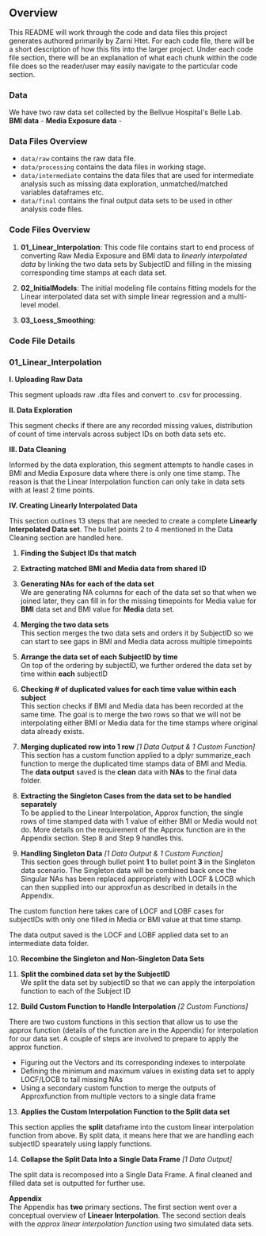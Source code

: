 ## Overview

This README will work through the code and data files this project generates authored primarily by Zarni Htet. For each code file, there will be a short description of how this fits into the larger project. Under each code file section, there will be an explanation of what each chunk within the code file does so the reader/user may easily navigate to the particular code section. 

### Data

We have two raw data set collected by the Bellvue Hospital's Belle Lab. <br />
**BMI data** - 
**Media Exposure data** -


### Data Files Overview

- `data/raw` contains the raw data file.
- `data/processing` contains the data files in working stage.
- `data/intermediate` contains the data files that are used for intermediate analysis such as missing data exploration, unmatched/matched variables dataframes etc.
- `data/final` contains the final output data sets to be used in other analysis code files.

### Code Files Overview
1. **01_Linear_Interpolation**: This code file contains start to end process of converting Raw Media Exposure and BMI data to *linearly interpolated data* by linking the two data sets by SubjectID and filling in the missing corresponding time stamps at each data set.

2. **02_InitialModels**: The initial modeling file contains fitting models for the Linear interpolated data set with simple linear regression and a multi-level model.

3. **03_Loess_Smoothing**: <FILL IN LATER once you re-run the file>
  
### Code File Details

### 01_Linear_Interpolation

**I. Uploading Raw Data** <br />

This segment uploads raw .dta files and convert to .csv for processing.

**II. Data Exploration** <br />

This segment checks if there are any recorded missing values, distribution of count of time intervals across subject IDs on both data sets etc.

**III. Data Cleaning** <br />

Informed by the data exploration, this segment attempts to handle cases in BMI and Media Exposure data where there is only one time stamp. The reason is that the Linear Interpolation function can only take in data sets with at least 2 time points.

**IV. Creating Linearly Interpolated Data** <br />

This section outlines 13 steps that are needed to create a complete **Linearly Interpolated Data set**. The bullet points 2 to 4 mentioned in the Data Cleaning section are handled here.

1. **Finding the Subject IDs that match** <br />

2. **Extracting matched BMI and Media data from shared ID** <br />

3. **Generating NAs for each of the data set** <br /> 
We are generating NA columns for each of the data set so that when we joined later, they can fill in for the missing timepoints for
Media value for **BMI** data set and BMI value for **Media** data set.

4. **Merging the two data sets** <br />
This section merges the two data sets and orders it by SubjectID so we can start to see gaps in BMI and Media data across multiple timepoints

5. **Arrange the data set of each SubjectID by time** <br />
On top of the ordering by subjectID, we further ordered the data set by time within **each** subjectID

6. **Checking # of duplicated values for each time value within each subject** <br />
This section checks if BMI and Media data has been recorded at the same time. The goal is to merge the two rows so that we will not be interpolating either BMI or Media data for the time stamps where original data already exists. 

7. **Merging duplicated row into 1 row** *[1 Data Output & 1 Custom Function]* <br />
This section has a custom function applied to a dplyr summarize_each function to merge the duplicated time stamps data of BMI and Media.
The **data output** saved is the **clean** data with **NAs** to the final data folder.

8. **Extracting the Singleton Cases from the data set to be handled separately** <br />
To be applied to the Linear Interpolation, Approx function, the single rows of time stamped data with 1 value of either BMI or Media would not do. More details on the requirement of the Approx function are in the Appendix section. Step 8 and Step 9 handles this.

9. **Handling Singleton Data**  *[1 Data Output & 1 Custom Function]* <br />
This section goes through bullet point **1** to bullet point **3** in the Singleton data scenario.
The Singleton data will be combined back once the Singular NAs has been replaced appropriately with LOCF & LOCB which can then supplied into our approxfun as described in details in the Appendix.

The custom function here takes care of LOCF and LOBF cases for subjectIDs with only one filled in Media or BMI value at that time stamp.

The data output saved is the LOCF and LOBF applied data set to an intermediate data folder.

10. **Recombine the Singleton and Non-Singleton Data Sets** <br />

11. **Split the combined data set by the SubjectID** <br />
We split the data set by subjectID so that we can apply the interpolation function to each of the Subject ID

12. **Build Custom Function to Handle Interpolation** *[2 Custom Functions]* <br />

There are two custom functions in this section that allow us to use the approx function (details of the function are in the Appendix) for interpolation for our data set.
A couple of steps are involved to prepare to apply the approx function.
- Figuring out the Vectors and its corresponding indexes to interpolate
- Defining the minimum and maximum values in existing data set to apply LOCF/LOCB to tail missing NAs
- Using a secondary custom function to merge the outputs of Approxfunction from multiple vectors to a single data frame

13. **Applies the Custom Interpolation Function to the Split data set** <br />

This section applies the **split** dataframe into the custom linear interpolation function from above. By split data, it means here that we are handling each subjectID spearately using lapply functions.

14. **Collapse the Split Data Into a Single Data Frame** *[1 Data Output]* <br />

The split data is recomposed into a Single Data Frame. A final cleaned and filled data set is outputted for further use.

**Appendix** <br />
The Appendix has **two** primary sections. The first section went over a conceptual overview of **Lineaer Interpolation**. The second section deals with the *approx linear interpolation function* using two simulated data sets.
















